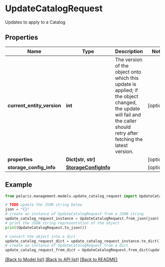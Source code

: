 <!--

 Licensed to the Apache Software Foundation (ASF) under one
 or more contributor license agreements.  See the NOTICE file
 distributed with this work for additional information
 regarding copyright ownership.  The ASF licenses this file
 to you under the Apache License, Version 2.0 (the
 "License"); you may not use this file except in compliance
 with the License.  You may obtain a copy of the License at

   http://www.apache.org/licenses/LICENSE-2.0

 Unless required by applicable law or agreed to in writing,
 software distributed under the License is distributed on an
 "AS IS" BASIS, WITHOUT WARRANTIES OR CONDITIONS OF ANY
 KIND, either express or implied.  See the License for the
 specific language governing permissions and limitations
 under the License.

-->
# UpdateCatalogRequest

Updates to apply to a Catalog

## Properties

Name | Type | Description | Notes
------------ | ------------- | ------------- | -------------
**current_entity_version** | **int** | The version of the object onto which this update is applied; if the object changed, the update will fail and the caller should retry after fetching the latest version. | [optional] 
**properties** | **Dict[str, str]** |  | [optional] 
**storage_config_info** | [**StorageConfigInfo**](StorageConfigInfo.md) |  | [optional] 

## Example

```python
from polaris.management.models.update_catalog_request import UpdateCatalogRequest

# TODO update the JSON string below
json = "{}"
# create an instance of UpdateCatalogRequest from a JSON string
update_catalog_request_instance = UpdateCatalogRequest.from_json(json)
# print the JSON string representation of the object
print(UpdateCatalogRequest.to_json())

# convert the object into a dict
update_catalog_request_dict = update_catalog_request_instance.to_dict()
# create an instance of UpdateCatalogRequest from a dict
update_catalog_request_from_dict = UpdateCatalogRequest.from_dict(update_catalog_request_dict)
```
[[Back to Model list]](../README.md#documentation-for-models) [[Back to API list]](../README.md#documentation-for-api-endpoints) [[Back to README]](../README.md)


